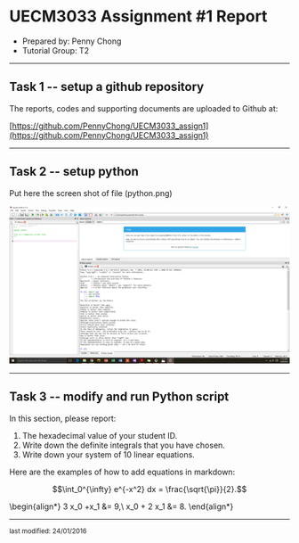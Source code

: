 UECM3033 Assignment #1 Report
========================================================

- Prepared by: Penny Chong
- Tutorial Group: T2

--------------------------------------------------------

## Task 1 -- setup a github repository

The reports, codes and supporting documents are uploaded to Github at: 

[https://github.com/PennyChong/UECM3033_assign1](https://github.com/PennyChong/UECM3033_assign1)


---------------------------------------------------------

## Task 2 -- setup python

Put here the screen shot of file (python.png)

![python.png](python.png)


------------------------------------------------------------

## Task 3 -- modify and run Python script

In this section, please report:

1. The hexadecimal value of your student ID.
2. Write down the definite integrals that you have chosen.
3. Write down your system of 10 linear equations.

Here are the examples of how to add equations in markdown:

$$\int_0^{\infty} e^{-x^2} dx = \frac{\sqrt{\pi}}{2}.$$

\begin{align*}
3 x_0 +x_1 &= 9,\\
x_0 + 2 x_1 &= 8.
\end{align*}

-----------------------------------

<sup>last modified: 24/01/2016 </sup>
